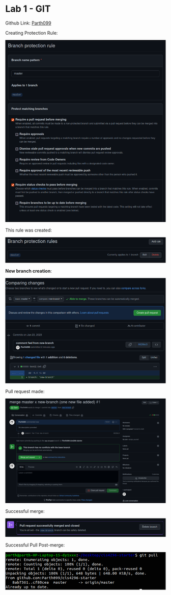 # Lab 1 - GIT

Github Link: [Parth099](https://github.com/Parth099/cis4296-starter)

Creating Protection Rule:

![branch-protection.png](../../img/branch-protection.png)

This rule was created:

![branch_rule_created](../../img/branch_rule_created.png)

**New branch creation**:

![new_branch](../../img/new_branch.png)

Pull request made:

![pull-req](../../img/pull-req.png)

Successful merge:

![successful-merge](../../img/successful-merge.png)

Successful Pull Post-merge:

![git-pull.png](../../img/git-pull.png)
